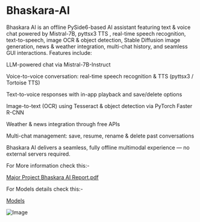 # Bhaskara-AI
Bhaskara AI is an offline PySide6-based AI assistant featuring text &amp; voice chat powered by Mistral-7B, pyttsx3 TTS , real-time speech recognition, text-to-speech, image OCR &amp; object detection, Stable Diffusion image generation, news &amp; weather integration, multi-chat history, and seamless GUI interactions.
Features include:

LLM-powered chat via Mistral-7B-Instruct

Voice-to-voice conversation: real-time speech recognition & TTS (pyttsx3 / Tortoise TTS)

Text-to-voice responses with in-app playback and save/delete options

Image-to-text (OCR) using Tesseract & object detection via PyTorch Faster R-CNN

Weather & news integration through free APIs

Multi-chat management: save, resume, rename & delete past conversations

Bhaskara AI delivers a seamless, fully offline multimodal experience — no external servers required.

For More information check this:- 

  [Major Project Bhaskara AI Report.pdf](https://github.com/OMEGAXGG/Bhaskara-AI/blob/main/Major%20Project%20Bhaskara%20AI%20Report.pdf)

For Models details check this:-

  [Models](https://github.com/OMEGAXGG/Bhaskara-AI/blob/main/Models%20and%20Models%20working.md)

  
![Image](https://github.com/user-attachments/assets/a01e1523-71b0-478d-90b3-c1c4a48994c9)

